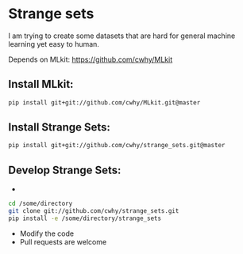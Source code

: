 Strange sets
====

I am trying to create some datasets
that are hard for general machine learning yet easy to human.

Depends on MLkit:
https://github.com/cwhy/MLkit

## Install MLkit:
```bash
pip install git+git://github.com/cwhy/MLkit.git@master
```

## Install Strange Sets:
```bash
pip install git+git://github.com/cwhy/strange_sets.git@master
```

## Develop Strange Sets:
*
```bash
cd /some/directory
git clone git://github.com/cwhy/strange_sets.git
pip install -e /some/directory/strange_sets
```
* Modify the code
* Pull requests are welcome
